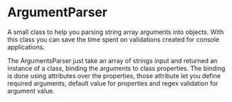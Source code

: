 # ArgumentParser
A small class to help you parsing string array arguments into objects.
With this class you can save the time spent on validations created for console applications.

The ArgumentsParser just take an array of strings input and returned an instance of a class,
binding the arguments to class properties. The binding is done using attributes over the
properties, those attribute let you define required arguments, default value for properties
and regex validation for argument value.
